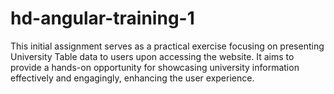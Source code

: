 # hd-angular-training-1
This initial assignment serves as a practical exercise focusing on presenting University Table data to users upon accessing the website. It aims to provide a hands-on opportunity for showcasing university information effectively and engagingly, enhancing the user experience.
